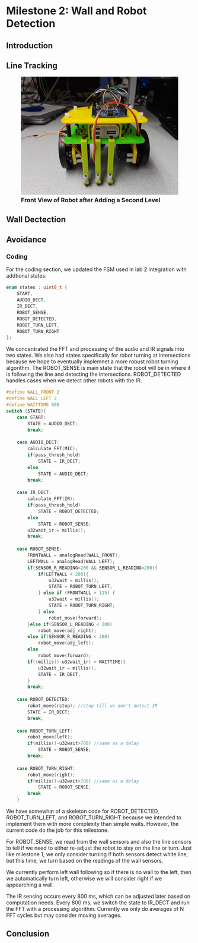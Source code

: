 # Milestone 2: Wall and Robot Detection

## Introduction


## Line Tracking


<figure>
    <img src="https://raw.githubusercontent.com/PBC48/ECE-3400-Fall-2018/master/docs/images/milestone1/20180910_213436.jpg" width="800"/>
    <font size="3">
    <figcaption> <b>Front View of Robot after Adding a Second Level</b>
    </figcaption>
    </font>
</figure>


## Wall Dectection


## Avoidance

### Coding
For the coding section, we updated the FSM used in lab 2 integration with addtional states: 
```cpp
enum states : uint8_t {
    START,
    AUDIO_DECT,
    IR_DECT,
    ROBOT_SENSE,
    ROBOT_DETECTED,
    ROBOT_TURN_LEFT,
    ROBOT_TURN_RIGHT
};

```
We concentrated the FFT and processing of the audio and IR signals into two states. We also had states specifically for robot turning at intersections because we hope to eventually implemnet a more robust robot turning algorithm. The ROBOT_SENSE is main state that the robot will be in where it is following the line and detecting the intersections. ROBOT_DETECTED handles cases when we detect other robots with the IR.

```cpp
#define WALL_FRONT 2
#define WALL_LEFT 3
#define WAITTIME 800
switch (STATE){
    case START:
        STATE = AUDIO_DECT;
        break;
    
    case AUDIO_DECT:
        calculate_FFT(MIC);
        if(pass_thresh_hold) 
            STATE = IR_DECT;
        else
            STATE = AUDIO_DECT;
        break;
    
    case IR_DECT:
        calculate_FFT(IR);
        if(pass_thresh_hold)
            STATE = ROBOT_DETECTED;
        else
            STATE = ROBOT_SENSE;
        u32wait_ir = millis();
        break;

    case ROBOT_SENSE:
        FRONTWALL = analogRead(WALL_FRONT);
        LEFTWALL = analogRead(WALL_LEFT);
        if(SENSOR_R_READING<200 && SENSOR_L_READING<200){ 
            if(LEFTWALL < 200){
                u32wait = millis();
                STATE = ROBOT_TURN_LEFT;
            } else if (FRONTWALL > 115) {
                u32wait = millis();
                STATE = ROBOT_TURN_RIGHT;
            } else 
                robot_move(forward);
        }else if(SENSOR_L_READING < 200)
            robot_move(adj_right);
        else if(SENSOR_R_READING < 200)
            robot_move(adj_left);
        else
            robot_move(forward);
        if((millis()-u32wait_ir) > WAITTIME){
            u32wait_ir = millis();
            STATE = IR_DECT;
        }
        break;
            
    case ROBOT_DETECTED:
        robot_move(rstop); //stop till we don't detect IR
        STATE = IR_DECT;
        break;

    case ROBOT_TURN_LEFT:
        robot_move(left);
        if(millis()-u32wait>700) //same as a delay
            STATE = ROBOT_SENSE;
        break;

    case ROBOT_TURN_RIGHT:
        robot_move(right);
        if(millis()-u32wait>700) //same as a delay
            STATE = ROBOT_SENSE;
        break
    }
```
We have somewhat of a skeleton code for ROBOT_DETECTED, ROBOT_TURN_LEFT, and ROBOT_TURN_RIGHT because we intended to implement them with more complexity than simple waits. However, the current code do the job for this milestone. 

For ROBOT_SENSE, we read from the wall sensors and also the line sensors to tell if we need to either re-adjust the robot to stay on the line or turn. Just like milestone 1, we only consider turning if both sensors detect white line, but this time, we turn based on the readings of the wall sensors. 

We currently perform left wall following so if there is no wall to the left, then we automatically turn left, otherwise we will consider right if we appoarching a wall. 

The IR sensing occurs every 800 ms, which can be adjusted later based on computation needs. Every 800 ms, we switch the state to IR_DECT and run the FFT with a processing algorithm. Currently we only do averages of N FFT cycles but may consider moving averages.   

## Conclusion

